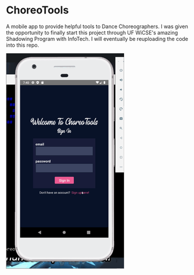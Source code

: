 # ChoreoTools
A mobile app to provide helpful tools to Dance Choreographers. I was given the opportunity to finally start this project through UF WiCSE's amazing Shadowing Program with InfoTech. I will eventually be reuploading the code into this repo.

<img src="demo.gif" width="324">

